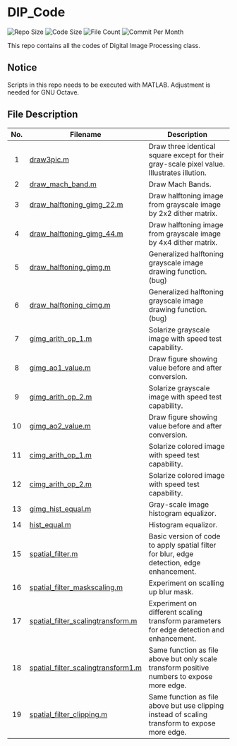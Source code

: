 # DIP_Code

![Repo Size](https://img.shields.io/github/repo-size/belongtothenight/DIP_Code) ![Code Size](https://img.shields.io/github/languages/code-size/belongtothenight/DIP_Code) ![File Count](https://img.shields.io/github/directory-file-count/belongtothenight/DIP_Code/src) ![Commit Per Month](https://img.shields.io/github/commit-activity/m/belongtothenight/DIP_Code)

This repo contains all the codes of Digital Image Processing class.

## Notice

Scripts in this repo needs to be executed with MATLAB. Adjustment is needed for GNU Octave.

## File Description

| No. | Filename                                                                                                                            | Description                                                                                    |
| :-: | ----------------------------------------------------------------------------------------------------------------------------------- | ---------------------------------------------------------------------------------------------- |
|  1  | [draw3pic.m](https://github.com/belongtothenight/DIP_Code/blob/main/src/draw3pic.m)                                                 | Draw three identical square except for their gray-scale pixel value. Illustrates illution.     |
|  2  | [draw_mach_band.m](https://github.com/belongtothenight/DIP_Code/blob/main/src/draw_mach_band.m)                                     | Draw Mach Bands.                                                                               |
|  3  | [draw_halftoning_gimg_22.m](https://github.com/belongtothenight/DIP_Code/blob/main/src/draw_halftoning_gimg_22.m)                   | Draw halftoning image from grayscale image by 2x2 dither matrix.                               |
|  4  | [draw_halftoning_gimg_44.m](https://github.com/belongtothenight/DIP_Code/blob/main/src/draw_halftoning_gimg_44.m)                   | Draw halftoning image from grayscale image by 4x4 dither matrix.                               |
|  5  | [draw_halftoning_gimg.m](https://github.com/belongtothenight/DIP_Code/blob/main/src/draw_halftoning_gimg.m)                         | Generalized halftoning grayscale image drawing function. (bug)                                 |
|  6  | [draw_halftoning_cimg.m](https://github.com/belongtothenight/DIP_Code/blob/main/src/draw_halftoning_cimg.m)                         | Generalized halftoning grayscale image drawing function. (bug)                                 |
|  7  | [gimg_arith_op_1.m](https://github.com/belongtothenight/DIP_Code/blob/main/src/gimg_arith_op_1.m)                                   | Solarize grayscale image with speed test capability.                                           |
|  8  | [gimg_ao1_value.m](https://github.com/belongtothenight/DIP_Code/blob/main/src/gimg_ao1_value.m)                                     | Draw figure showing value before and after conversion.                                         |
|  9  | [gimg_arith_op_2.m](https://github.com/belongtothenight/DIP_Code/blob/main/src/gimg_arith_op_2.m)                                   | Solarize grayscale image with speed test capability.                                           |
| 10  | [gimg_ao2_value.m](https://github.com/belongtothenight/DIP_Code/blob/main/src/gimg_ao2_value.m)                                     | Draw figure showing value before and after conversion.                                         |
| 11  | [cimg_arith_op_1.m](https://github.com/belongtothenight/DIP_Code/blob/main/src/cimg_arith_op_1.m)                                   | Solarize colored image with speed test capability.                                             |
| 12  | [cimg_arith_op_2.m](https://github.com/belongtothenight/DIP_Code/blob/main/src/cimg_arith_op_2.m)                                   | Solarize colored image with speed test capability.                                             |
| 13  | [gimg_hist_equal.m](https://github.com/belongtothenight/DIP_Code/blob/main/src/gimg_hist_equal.m)                                   | Gray-scale image histogram equalizor.                                                          |
| 14  | [hist_equal.m](https://github.com/belongtothenight/DIP_Code/blob/main/src/hist_equal.m)                                             | Histogram equalizor.                                                                           |
| 15  | [spatial_filter.m](https://github.com/belongtothenight/DIP_Code/blob/main/src/spatial_filter.m)                                     | Basic version of code to apply spatial filter for blur, edge detection, edge enhancement.      |
| 16  | [spatial_filter_maskscaling.m](https://github.com/belongtothenight/DIP_Code/blob/main/src/spatial_filter_maskscaling.m)             | Experiment on scalling up blur mask.                                                           |
| 17  | [spatial_filter_scalingtransform.m](https://github.com/belongtothenight/DIP_Code/blob/main/src/spatial_filter_scalingtransform.m)   | Experiment on different scaling transform parameters for edge detection and enhancement.       |
| 18  | [spatial_filter_scalingtransform1.m](https://github.com/belongtothenight/DIP_Code/blob/main/src/spatial_filter_scalingtransform1.m) | Same function as file above but only scale transform positive numbers to expose more edge.     |
| 19  | [spatial_filter_clipping.m](https://github.com/belongtothenight/DIP_Code/blob/main/src/spatial_filter_clipping.m)                    | Same function as file above but use clipping instead of scaling transform to expose more edge. |
